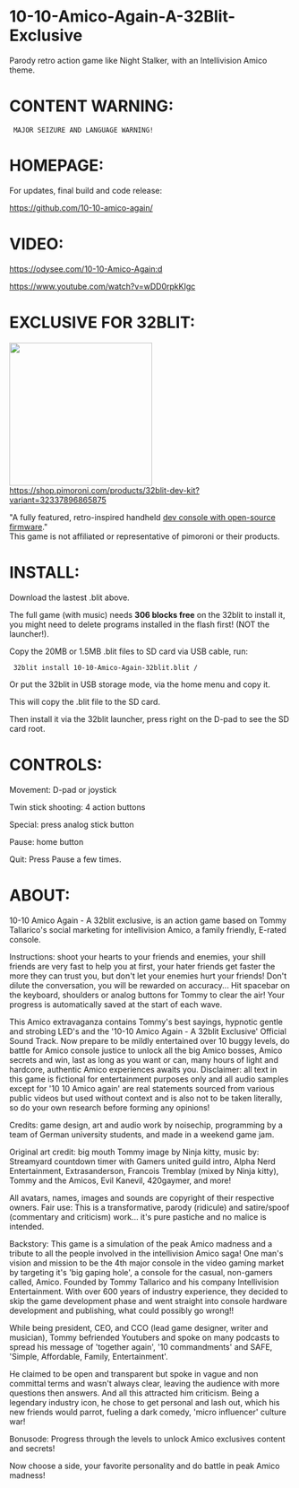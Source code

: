 # 10-10-Amico-Again-A-32Blit-Exclusive
Parody retro action game like Night Stalker, with an Intellivision Amico theme.


# CONTENT WARNING:
     MAJOR SEIZURE AND LANGUAGE WARNING!

# HOMEPAGE: 
For updates, final build and code release:

https://github.com/10-10-amico-again/

# VIDEO:
https://odysee.com/10-10-Amico-Again:d

https://www.youtube.com/watch?v=wDD0rpkKIgc




# EXCLUSIVE FOR 32BLIT: 

[<img src="https://cdn.shopify.com/s/files/1/0174/1800/products/p1002000-edit-2_768x768.jpg?v=1636999472" width="255" />](https://shop.pimoroni.com/products/32blit-dev-kit?variant=32337896865875) \
https://shop.pimoroni.com/products/32blit-dev-kit?variant=32337896865875

"A fully featured, retro-inspired handheld [dev console with open-source firmware](https://github.com/32blit/32blit-sdk)." \
This game is not affiliated or representative of pimoroni or their products.

 
# INSTALL:

Download the lastest .blit above.

The full game (with music) needs **306 blocks free** on the 32blit to install it, you might need to delete programs installed in the flash first! (NOT the launcher!).



Copy the 20MB or 1.5MB .blit files to SD card via USB cable, run:

     32blit install 10-10-Amico-Again-32blit.blit /

Or put the 32blit in USB storage mode, via the home menu and copy it.

This will copy the .blit file to the SD card.

Then install it via the 32blit launcher, press right on the D-pad to see the SD card root.







# CONTROLS:

Movement: D-pad or joystick

Twin stick shooting: 4 action buttons

Special: press analog stick button

Pause: home button

Quit: Press Pause a few times.

# ABOUT:

 10-10 Amico Again - A 32blit exclusive, is an action game based on Tommy Tallarico's social marketing for intellivision Amico, a family friendly, E-rated console.          
 
Instructions: shoot your hearts to your friends and enemies, your shill friends are very fast to help you at first, your hater friends get faster the more they can trust you, but don't let your enemies hurt your friends! Don't dilute the conversation, you will be rewarded on accuracy...    Hit spacebar on the keyboard, shoulders or analog buttons for Tommy to clear the air! Your progress is automatically saved at the start of each wave.

This Amico extravaganza contains Tommy's best sayings, hypnotic gentle and strobing LED's and the '10-10 Amico Again - A 32blit Exclusive' Official Sound Track. Now prepare to be mildly entertained over 10 buggy levels, do battle for Amico console justice to unlock all the big Amico bosses, Amico secrets and win, last as long as you want or can, many hours of light and hardcore, authentic Amico experiences awaits you. Disclaimer: all text in this game is fictional for entertainment purposes only and all audio samples except for '10 10 Amico again' are real statements sourced from various public videos but used without context and is also not to be taken literally, so do your own research before forming any opinions! 


Credits: game design, art and audio work by noisechip, programming by a team of German university students, and made in a weekend game jam. 

Original art credit: big mouth Tommy image by Ninja kitty, music by:  Streamyard countdown timer with Gamers united guild intro, Alpha Nerd Entertainment, Extrasanderson, Francois Tremblay (mixed by Ninja kitty), Tommy and the Amicos, Evil Kanevil, 420gaymer, and more!

All avatars, names, images and sounds are copyright of their respective owners. Fair use: This is a transformative, parody (ridicule) and satire/spoof (commentary and criticism) work... it's pure pastiche and no malice is intended.


Backstory: This game is a simulation of the peak Amico madness and a tribute to all the people involved in the intellivision Amico saga! One man's vision and mission to be the 4th major console in the video gaming market by targeting it's 'big gaping hole', a console for the casual, non-gamers called, Amico. Founded by Tommy Tallarico and his company Intellivision Entertainment. With over 600 years of industry experience, they decided to skip the game development phase and went straight into console hardware development and publishing, what could possibly go wrong!! 

While being president, CEO, and CCO (lead game designer, writer and musician), Tommy befriended Youtubers and spoke on many podcasts to spread his message of 'together again', '10 commandments' and SAFE, 'Simple, Affordable, Family, Entertainment'.

He claimed to be open and transparent but spoke in vague and non committal terms and wasn't always clear, leaving the audience with more questions then answers. And all this attracted him criticism. Being a legendary industry icon, he chose to get personal and lash out, which his new friends would parrot, fueling a dark comedy, 'micro influencer' culture war!  

Bonusode: Progress through the levels to unlock Amico exclusives content and secrets!

Now choose a side, your favorite personality and do battle in peak Amico madness! 
